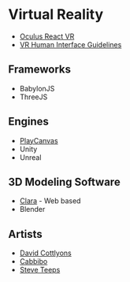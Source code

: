 # Virtual Reality

- [Oculus React VR](https://developer.oculus.com/webvr/)
- [VR Human Interface Guidelines](http://vrhig.com/)

## Frameworks

- BabylonJS
- ThreeJS

## Engines

- [PlayCanvas](www.playcanvas.com)
- Unity
- Unreal

## 3D Modeling Software

- [Clara](clara.io) - Web based
- Blender


## Artists

- [David Cottlyons](http://davidscottlyons.com/)
- [Cabbibo](http://cabbi.bo/)
- [Steve Teeps](http://www.steveteeps.com/)